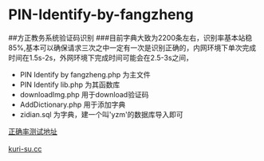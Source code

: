 # PIN-Identify-by-fangzheng
##方正教务系统验证码识别
###目前字典大致为2200条左右，识别率基本站稳85%,基本可以确保请求三次之中一定有一次是识别正确的，内网环境下单次完成时间在1.5s-2s，外网环境下完成时间可能会在2.5-3s之间，
* PIN Identify by fangzheng.php 为主文件<br/>
* PIN Identify lib.php 为其函数库<br/>
* downloadImg.php 用于download验证码<br/>
* AddDictionary.php 用于添加字典<br/>
* zidian.sql 为字典，建一个叫'yzm'的数据库导入即可<br/>

[正确率测试地址](http://kuri-su.cc/PIN/Identify_online.php "kuri-su.cc")<br/><br/>
[kuri-su.cc](http://kuri-su.cc "kuri-su.cc")
